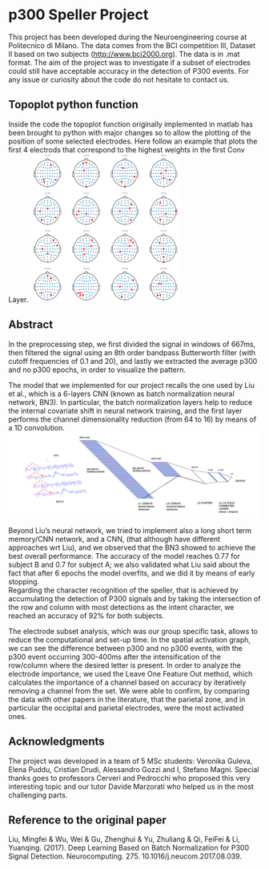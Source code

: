 # p300 Speller Project 

This project has been developed during the Neuroengineering course at Politecnico di Milano. The data comes from the BCI competition III, Dataset II based on two subjects (http://www.bci2000.org). The data is in .mat format. The aim of the project was to investigate if a subset of electrodes could still have acceptable accuracy in the detection of P300 events. For any issue or curiosity about the code do not hesitate to contact us. 

## Topoplot python function 
Inside the code the topoplot function originally implemented in matlab has been brought to python with major changes so to allow the plotting of the position of some selected electrodes. Here follow an example that plots the first 4 electrods that correspond to the highest weights in the first Conv Layer. 
![alt text](https://github.com/Stefano97/p300speller/blob/main/Unknown-11.png?raw=true) 

## Abstract
In the preprocessing step, we first divided the signal in windows of 667ms, then filtered the signal using an 8th order bandpass Butterworth filter (with cutoff frequencies of 0.1 and 20), and lastly we extracted the average p300 and no p300 epochs, in order to visualize the pattern. 

The model that we implemented for our project recalls the one used by Liu et al., which is a 6-layers CNN (known as batch normalization neural network, BN3). In particular, the batch normalization layers help to reduce the internal covariate shift in neural network training, and the first layer performs the channel dimensionality reduction (from 64 to 16) by means of a 1D convolution.
![alt text](https://github.com/Stefano97/p300speller/blob/main/nn_bianco.png?raw=true) 

Beyond Liu’s neural network, we tried to implement also a long short term memory/CNN network, and a CNN, (that although have different approaches wrt Liu), and we observed that the BN3 showed to achieve the best overall performance.  The accuracy of the model reaches 0.77 for subject B and 0.7 for subject A; we also validated what Liu said about the fact that after 6 epochs the model overfits, and we did it by means of early stopping.  
Regarding the character recognition of the speller, that is achieved by accumulating the detection of P300 signals and by taking the intersection of the row and column with most detections as the intent character, we reached an accuracy of 92% for both subjects.

The electrode subset analysis, which was our group specific task, allows to reduce the computational and set-up time. In the spatial activation graph, we can see the difference between p300 and no p300 events, with the p300 event occurring 300-400ms after the intensification of the row/column where the desired letter is present. 
In order to analyze the electrode importance, we used the Leave One Feature Out method, which calculates the importance of a channel based on accuracy by iteratively removing a channel from the set. We were able to confirm, by comparing the data with other papers in the literature, that the parietal zone, and in particular the occipital and parietal electrodes, were the most activated ones. 

## Acknowledgments
The project was developed in a team of 5 MSc students: Veronika Guleva, Elena Puddu, Cristian Drudi, Alessandro Gozzi and I, Stefano Magni. Special thanks goes to professors Cerveri and Pedrocchi who proposed this very interesting topic and our tutor Davide Marzorati who helped us in the most challenging parts. 

## Reference to the original paper 
Liu, Mingfei & Wu, Wei & Gu, Zhenghui & Yu, Zhuliang & Qi, FeiFei & Li, Yuanqing. (2017). Deep Learning Based on Batch Normalization for P300 Signal Detection. Neurocomputing. 275. 10.1016/j.neucom.2017.08.039. 
